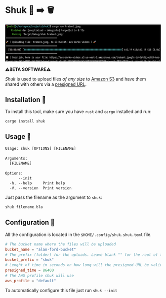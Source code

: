# Shuk 💾 ➡️ 🪣

![screenshot of shuk](/img/shuk.png)

⚠️**BETA SOFTWARE**⚠️

*Shuk* is used to upload files *of any size* to [Amazon S3](https://aws.amazon.com/s3/) and have them shared with others via a [presigned URL](https://docs.aws.amazon.com/AmazonS3/latest/userguide/ShareObjectPreSignedURL.html).

## Installation 💾

To install this tool, make sure you have `rust` and `cargo` installed and run:
```
cargo install shuk
```

## Usage 🚀
```
Usage: shuk [OPTIONS] [FILENAME]

Arguments:
  [FILENAME]

Options:
      --init
  -h, --help     Print help
  -V, --version  Print version
```

Just pass the filename as the argument to `shuk`:
```bash
shuk filename.bla
```

## Configuration 🔧

All the configuration is located in the `$HOME/.config/shuk.shuk.toml` file. 

```toml
# The bucket name where the files will be uploaded
bucket_name = "alan-ford-bucket"
# The prefix (folder) for the uploads. Leave blank "" for the root of the bucket
bucket_prefix = "shuk"
# Lenght of time in seconds on how long will the presigned URL be valid for
presigned_time = 86400
# The AWS profile shuk will use
aws_profile = "default"
```

To automatically configure this file just run `shuk --init`
